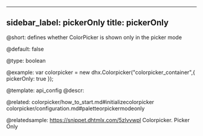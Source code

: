
---
sidebar_label: pickerOnly
title: pickerOnly
---          

@short: 
defines whether ColorPicker is shown only in the picker mode


@default:
false


@type: boolean

@example: 
var colorpicker = new dhx.Colorpicker("colorpicker_container",{
	pickerOnly: true
});


@template:	api_config
@descr: 

@related: colorpicker/how_to_start.md#initializecolorpicker
colorpicker/configuration.md#paletteorpickermodeonly


@relatedsample: https://snippet.dhtmlx.com/5zlvvwpl	Colorpicker. Picker Only
